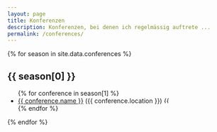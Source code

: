 ```yaml
---
layout: page
title: Konferenzen
description: Konferenzen, bei denen ich regelmässig auftrete ...
permalink: /conferences/
---
```


{% for season in site.data.conferences %}
<h2>{{ season[0] }}</h2>
<ul>
{% for conference in season[1] %}
<li><a href="{{ conference.url }}">{{ conference.name }}</a> ({{ conference.location }}) <img style="height:1em" src="/assets/images/conferences/{{ conference.id }}.png" alt="{{ conference.name }}" /></li>
{% endfor %}
</ul>
{% endfor %}
